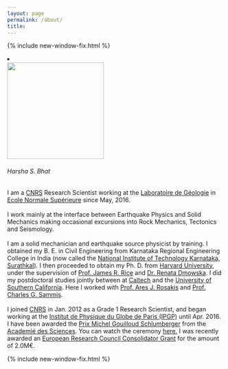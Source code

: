 ```yaml
---
layout: page
permalink: /about/
title: 
---
```


{% include new-window-fix.html %}

<div class="row111">
<div class="columnimg1">
	<li class="cards_item">
    <div class="card">
      <img src="{{site.baseurl}}/images/harsha.jpeg" width="225px"/>  
      <h6 class="card_title">Harsha S. Bhat</h6>  
    </div>
    </li>
    
</div>


<div class="columntxt1">
<p>I am a <a href="http://www.cnrs.fr/index.html">CNRS</a> Research Scientist working at the <a href="http://www.geologie.ens.fr">Laboratoire de Géologie</a> in 
<a href="http://www.ens.fr">Ecole Normale Supérieure</a> since May, 2016. 
<br /><br />
I work mainly at the interface between Earthquake Physics and Solid Mechanics making occasional excursions into Rock Mechanics, Tectonics and Seismology. 
<br /><br />
I am a solid mechanician and earthquake source physicist by training. I obtained my B. E. 
in Civil Engineering from Karnataka Regional Engineering College in India (now called the 
<a href="https://www.nitk.ac.in">National Institute of Technology Karnataka, Surathkal</a>). I then proceeded to obtain 
my Ph. D. from <a href="http://www.harvard.edu">Harvard University</a>, under the supervision of <a href="http://www.seas.harvard.edu/rice">Prof. James R. Rice</a>
 and <a href="http://www.seas.harvard.edu/dmowska">Dr. Renata Dmowska</a>. I did my postdoctoral studies jointly between at 
 <a href="http://www.caltech.edu">Caltech</a> and the <a href="http://www.usc.edu">University of Southern California</a>. 
 Here I worked with <a href="http://rosakis.caltech.edu">Prof. Ares J. Rosakis</a> and <a href="https://dornsife.usc.edu/cf/faculty-and-staff/faculty.cfm?pid=1003669">Prof. Charles G. Sammis</a>. 
<br /><br />
I joined <a href="http://www.cnrs.fr/index.html">CNRS</a> in Jan. 2012 as a Grade 1 Research Scientist, and began working at the 
<a href="http://www.ipgp.fr">Institut de Physique du Globe de Paris (IPGP)</a> until Apr. 2016. I have been awarded 
the <a href="http://www.academie-sciences.fr/fr/Laureats/laureat-2018-du-prix-michel-gouilloud-schlumberger-harsha-suresh-bhat.html">Prix Michel Gouilloud Schlumberger</a> from the <a href="http://www.academie-sciences.fr/fr/">Academié des Sciences</a>. 
You can watch the ceremony <a href="https://www.youtube.com/watch?v=OVaenZ39o_c&amp;t=2s&amp;frags=pl%2Cwn">here.</a> I was recently awarded an 
<a href="https://cordis.europa.eu/project/id/865411">European Research Council Consolidator Grant</a> for the amount of 2.0M€.</p>
{% include new-window-fix.html %}
</div>  

</div>

<style>
.responsive {
width: 100%; 
height: 100%; 
object-fit: contain; 
padding-left: 5px;
max-width: 15px;
max-height: 100px;
float: right;
}
</style>
